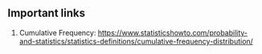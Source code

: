 ## Important links

1. Cumulative Frequency: https://www.statisticshowto.com/probability-and-statistics/statistics-definitions/cumulative-frequency-distribution/

